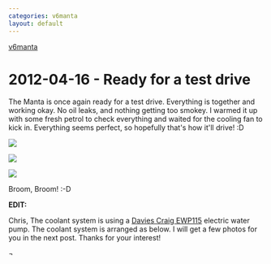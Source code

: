 ```yaml
---
categories: v6manta
layout: default
---
```


[v6manta](/v6manta)

# 2012-04-16 - Ready for a test drive
The Manta is once again ready for a test drive. Everything is together and working okay. No oil leaks, and nothing getting too smokey. I warmed it up with some fresh petrol to check everything and waited for the cooling fan to kick in. Everything seems perfect, so hopefully that's how it'll drive! :D


![](/img/v6manta/2012/04/IMAG0238.jpg)

![](/img/v6manta/2012/04/IMAG0239.jpg)

![](/img/v6manta/2012/04/IMAG0240.jpg)

Broom, Broom! :-D

<strong>EDIT:</strong>

Chris, The coolant system is using a [Davies Craig EWP115](https://www.daviescraig.com.au/Electric_Water_Pumps-EWP115__12V____DIGITAL_CONTROLLER__Combo_Pack____PART_No__8030-details.aspx) electric water pump. The coolant system is arranged as below. I will get a few photos for you in the next post. Thanks for your interest!

¬[](/img/v6manta/2012/04/manta-v6-electric-coolant.png)
